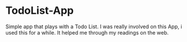 # TodoList-App
Simple app that plays with a Todo List.
I was really involved on this App, i used this for a while.
It helped me through my readings on the web.
